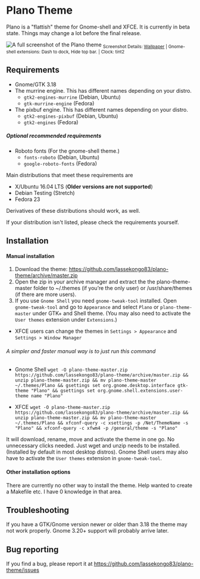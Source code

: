 # Plano Theme

Plano is a "flattish" theme for Gnome-shell and XFCE.
It is currently in beta state. Things may change a lot before the final release.

![A full screenshot of the Plano theme](http://i.imgur.com/Qwnuc0U.png)
<sub>Screenshot Details: [Wallpaper](https://lh6.googleusercontent.com/J9tuFMXaOBx_Zzbmrs6t1YvLijLOc7X-I2Mlrkxsd_FMcJKAnSI9WTbXYBfTEajHk4CClg=w2560-h2560) | Gnome-shell extensions: Dash to dock, Hide top bar. | Clock: tint2</sub>

## Requirements

* Gnome/GTK 3.18
* The murrine engine. This has different names depending on your distro.
  * `gtk2-engines-murrine` (Debian, Ubuntu)
  * `gtk-murrine-engine` (Fedora)
* The pixbuf engine. This has different names depending on your distro.
  * `gtk2-engines-pixbuf` (Debian, Ubuntu)
  * `gtk2-engines` (Fedora)

##### Optional recommended requirements
* Roboto fonts (For the gnome-shell theme.)
  * `fonts-roboto` (Debian, Ubuntu)
  * `google-roboto-fonts` (Fedora)

Main distributions that meet these requirements are

* X/Ubuntu 16.04 LTS (**Older versions are not supported**)
* Debian Testing (Stretch)
* Fedora 23

Derivatives of these distributions should work, as well.

If your distribution isn't listed, please check the requirements yourself.

## Installation

#### Manual installation

1. Download the theme: https://github.com/lassekongo83/plano-theme/archive/master.zip
2. Open the zip in your archive manager and extract the the plano-theme-master folder to ~/.themes (if you’re the only user) or /usr/share/themes (if there are more users).
3. If you use `Gnome Shell` you need `gnome-tweak-tool` installed. Open `gnome-tweak-tool` and go to `Appearance` and select `Plano` or `plano-theme-master` under GTK+ and Shell theme. (You may also need to activate the `User themes` extension under `Extensions`.)
  * XFCE users can change the themes in `Settings > Appearance` and `Settings > Window Manager`

###### A simpler and faster manual way is to just run this command 

  * Gnome Shell
    `wget -O plano-theme-master.zip https://github.com/lassekongo83/plano-theme/archive/master.zip && unzip plano-theme-master.zip && mv plano-theme-master ~/.themes/Plano && gsettings set org.gnome.desktop.interface gtk-theme "Plano" && gsettings set org.gnome.shell.extensions.user-theme name "Plano"`

  * XFCE
    `wget -O plano-theme-master.zip https://github.com/lassekongo83/plano-theme/archive/master.zip && unzip plano-theme-master.zip && mv plano-theme-master ~/.themes/Plano && xfconf-query -c xsettings -p /Net/ThemeName -s "Plano" && xfconf-query -c xfwm4 -p /general/theme -s "Plano"`

It will download, rename, move and activate the theme in one go. No unnecessary clicks needed. Just wget and unzip needs to be installed. (Installed by default in most desktop distros). Gnome Shell users may also have to activate the `User themes` extension in `gnome-tweak-tool`.

#### Other installation options

There are currently no other way to install the theme. Help wanted to create a Makefile etc. I have 0 knowledge in that area.

## Troubleshooting

If you have a GTK/Gnome version newer or older than 3.18 the theme may not work properly. Gnome 3.20+ support will probably arrive later.

## Bug reporting

If you find a bug, please report it at https://github.com/lassekongo83/plano-theme/issues
